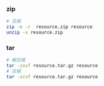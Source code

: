 ### zip

```bash
# 压缩
zip -e -r  resource.zip resource
unzip -x resource.zip
```

### tar

```bash
# 解压缩
tar -zxvf resource.tar.gz resource
# 压缩
tar -zcvf resource.tar.gz resource
```



